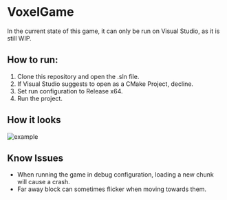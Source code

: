 # VoxelGame

In the current state of this game, it can only be run on Visual Studio, as it is still WIP.

## How to run:
1. Clone this repository and open the .sln file.
2. If Visual Studio suggests to open as a CMake Project, decline.
3. Set run configuration to Release x64.
4. Run the project.

## How it looks
![example](https://github.com/user-attachments/assets/03816e82-421e-44aa-9d9d-757b9b526d3f)

## Know Issues
- When running the game in debug configuration, loading a new chunk will cause a crash.
- Far away block can sometimes flicker when moving towards them.
